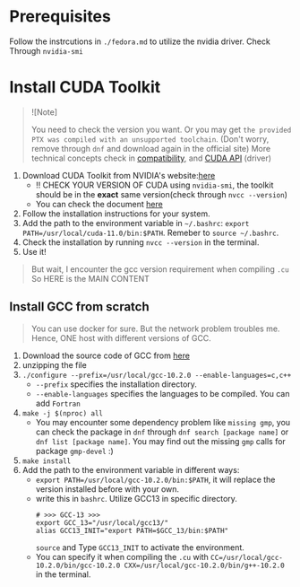 # Prerequisites
Follow the instrcutions in `./fedora.md` to utilize the nvidia driver. 
Check Through `nvidia-smi`

# Install CUDA Toolkit
> ![Note]
>
> You need to check the version you want. Or you may get `the provided PTX was compiled with an unsupported toolchain`. (Don't worry, remove through `dnf` and download again in the official site)
> More technical concepts check in [compatibility](https://docs.nvidia.com/deploy/cuda-compatibility/index.html), and [CUDA API]() (driver)
1. Download CUDA Toolkit from NVIDIA's website:[here](https://developer.nvidia.com/cuda-downloads)
   * !! CHECK YOUR VERSION OF CUDA using `nvidia-smi`, the toolkit should be in the **exact** same version(check through `nvcc --version`)
   * You can check the document [here](https://developer.nvidia.com/cuda-toolkit-archive)
2. Follow the installation instructions for your system.
3. Add the path to the environment variable in `~/.bashrc`: `export PATH=/usr/local/cuda-11.0/bin:$PATH`. Remeber to `source ~/.bashrc`.
4. Check the installation by running `nvcc --version` in the terminal.
5. Use it!
> But wait, I encounter the gcc version requirement when compiling `.cu`
> So HERE is the MAIN CONTENT

## Install GCC from scratch
> You can use docker for sure. But the network problem troubles me. Hence, ONE host with different versions of GCC.
1. Download the source code of GCC from [here](https://ftp.gnu.org/gnu/gcc/)
2. unzipping the file
3. `./configure --prefix=/usr/local/gcc-10.2.0 --enable-languages=c,c++`
   * `--prefix` specifies the installation directory.
   * `--enable-languages` specifies the languages to be compiled. You can add `Fortran`
4. `make -j $(nproc) all`
   * You may encounter some dependency problem like `missing gmp`, you can check the package in `dnf` through `dnf search [package name]` or `dnf list [package name]`. You may find out the missing `gmp` calls for package `gmp-devel`  :)
5. `make install`
6. Add the path to the environment variable in different ways:
   * `export PATH=/usr/local/gcc-10.2.0/bin:$PATH`, it will replace the version installed before with your own.
   * write this in `bashrc`. Utilize GCC13 in specific directory.
        ```shell
        # >>> GCC-13 >>>
        export GCC_13="/usr/local/gcc13/"
        alias GCC13_INIT="export PATH=$GCC_13/bin:$PATH"
        ```
        `source` and Type `GCC13_INIT` to activate the environment.
    * You can specify it when compiling the `.cu` with `CC=/usr/local/gcc-10.2.0/bin/gcc-10.2.0 CXX=/usr/local/gcc-10.2.0/bin/g++-10.2.0` in the terminal.